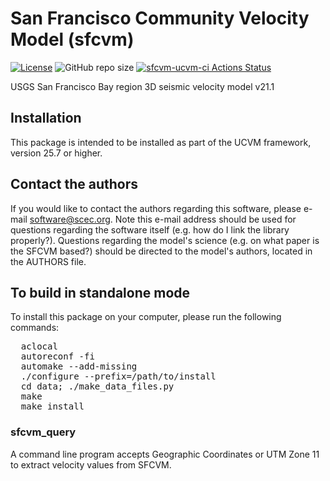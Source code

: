 # San Francisco Community Velocity Model (sfcvm)

[![License](https://img.shields.io/badge/License-BSD_3--Clause-blue.svg)](https://opensource.org/licenses/BSD-3-Clause)
![GitHub repo size](https://img.shields.io/github/repo-size/sceccode/sfcvm)
[![sfcvm-ucvm-ci Actions Status](https://github.com/SCECcode/wfcvm/workflows/sfcvm-ucvm-ci/badge.svg)](https://github.com/SCECcode/sfcvm/actions)

USGS San Francisco Bay region 3D seismic velocity model v21.1

## Installation

This package is intended to be installed as part of the UCVM framework,
version 25.7 or higher. 

## Contact the authors

If you would like to contact the authors regarding this software,
please e-mail software@scec.org. Note this e-mail address should
be used for questions regarding the software itself (e.g. how
do I link the library properly?). Questions regarding the model's
science (e.g. on what paper is the SFCVM based?) should be directed
to the model's authors, located in the AUTHORS file.

## To build in standalone mode

To install this package on your computer, please run the following commands:

<pre>
  aclocal
  autoreconf -fi
  automake --add-missing
  ./configure --prefix=/path/to/install
  cd data; ./make_data_files.py 
  make
  make install
</pre>

### sfcvm_query

A command line program accepts Geographic Coordinates or UTM Zone 11 to extract velocity values
from SFCVM.

